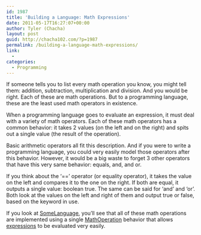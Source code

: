 ```yaml
---
id: 1987
title: 'Building a Language: Math Expressions'
date: 2011-05-17T16:27:07+00:00
author: Tyler (Chacha)
layout: post
guid: http://chacha102.com/?p=1987
permalink: /building-a-language-math-expressions/
link:
  - 
categories:
  - Programming
---
```

If someone tells you to list every math operation you know, you might tell them: addition, subtraction, multiplication and division. And you would be right. Each of these are math operations. But to a programming language, these are the least used math operators in existence.

When a programming language goes to evaluate an expression, it must deal with a variety of math operators. Each of these math operators has a common behavior: it takes 2 values (on the left and on the right) and spits out a single value (the result of the operation). 

Basic arithmetic operators all fit this description. And if you were to write a programming language, you could very easily model those operators after this behavior. However, it would be a big waste to forget 3 other operators that have this very same behavior: equals, and, and or. 

If you think about the &#8216;==&#8217; operator (or equality operator), it takes the value on the left and compares it to the one on the right. If both are equal, it outputs a single value: boolean true. The same can be said for &#8216;and&#8217; and &#8216;or&#8217;. Both look at the values on the left and right of them and output true or false, based on the keyword in use.



If you look at [SomeLanguage](http://github.com/chacha/SomeLanguage), you&#8217;ll see that all of these math operations are implemented using a single [MathOperation](https://github.com/chacha/SomeLanguage/blob/master/src/somelanguage/Interpreter/Expressions/MathOperation.java) behavior that allows [expressions](https://github.com/chacha/SomeLanguage/blob/master/src/somelanguage/Interpreter/Expressions/) to be evaluated very easily.